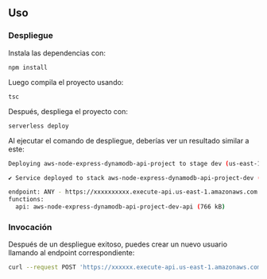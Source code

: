 ## Uso

### Despliegue

Instala las dependencias con:

```
npm install
```

Luego compila el proyecto usando:

```
tsc
```

Después, despliega el proyecto con:

```
serverless deploy
```

Al ejecutar el comando de despliegue, deberías ver un resultado similar a este:

```bash
Deploying aws-node-express-dynamodb-api-project to stage dev (us-east-1)

✔ Service deployed to stack aws-node-express-dynamodb-api-project-dev (196s)

endpoint: ANY - https://xxxxxxxxxx.execute-api.us-east-1.amazonaws.com
functions:
  api: aws-node-express-dynamodb-api-project-dev-api (766 kB)
```

### Invocación

Después de un despliegue exitoso, puedes crear un nuevo usuario llamando al endpoint correspondiente:

```bash
curl --request POST 'https://xxxxxx.execute-api.us-east-1.amazonaws.com/users' --header 'Content-Type: application/json' --data-raw '{"name": "John", "userId": "someUserId"}'
```
